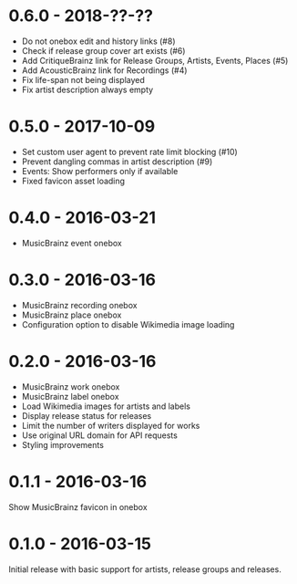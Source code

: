 # 0.6.0 - 2018-??-??
- Do not onebox edit and history links (#8)
- Check if release group cover art exists (#6)
- Add CritiqueBrainz link for Release Groups, Artists, Events, Places (#5)
- Add AcousticBrainz link for Recordings (#4)
- Fix life-span not being displayed
- Fix artist description always empty

# 0.5.0 - 2017-10-09
- Set custom user agent to prevent rate limit blocking (#10)
- Prevent dangling commas in artist description (#9)
- Events: Show performers only if available
- Fixed favicon asset loading

# 0.4.0 - 2016-03-21
- MusicBrainz event onebox

# 0.3.0 - 2016-03-16
- MusicBrainz recording onebox
- MusicBrainz place onebox
- Configuration option to disable Wikimedia image loading

# 0.2.0 - 2016-03-16
- MusicBrainz work onebox
- MusicBrainz label onebox
- Load Wikimedia images for artists and labels
- Display release status for releases
- Limit the number of writers displayed for works
- Use original URL domain for API requests
- Styling improvements

# 0.1.1 - 2016-03-16
Show MusicBrainz favicon in onebox

# 0.1.0 - 2016-03-15
Initial release with basic support for artists, release groups and releases.
